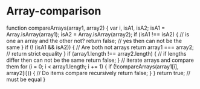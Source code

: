 # Array-comparison

function compareArrays(array1, array2) {
 var i, isA1, isA2;
 isA1 = Array.isArray(array1);
 isA2 = Array.isArray(array2);
 if (isA1 !== isA2) { // is one an array and the other not?
 return false; // yes then can not be the same
 }
 if (! (isA1 && isA2)) { // Are both not arrays
 return array1 === array2; // return strict equality
 }
 if (array1.length !== array2.length) { // if lengths differ then can not be the same
 return false;
 }
 // iterate arrays and compare them
 for (i = 0; i < array1.length; i += 1) {
 if (!compareArrays(array1[i], array2[i])) { // Do items compare recursively
 return false;
 } 
 }
 return true; // must be equal
}
